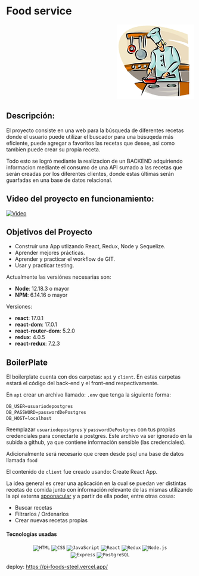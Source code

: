 # Food service

<p align="right">
  <img height="200" src="./cooking.png" />
</p>

## Descripción:

El proyecto consiste en una web para la búsqueda de diferentes recetas donde el usuario puede utilizar el buscador para una búsuqeda más eficiente, puede agregar a favoritos las recetas que desee, asi como tambíen puede crear su propia receta.

Todo esto se logró mediante la realizacion de un BACKEND adquiriendo informacion mediante el consumo de una API sumado a las recetas que serán creadas por los diferentes clientes, donde estas últimas serán guarfadas en una base de datos relacional.

## Video del proyecto en funcionamiento:


[![Video](https://img.youtube.com/vi/b7-VvbJBKM8/0.jpg)](https://www.youtube.com/watch?v=b7-VvbJBKM8)



## Objetivos del Proyecto

- Construir una App utlizando React, Redux, Node y Sequelize.
- Aprender mejores prácticas.
- Aprender y practicar el workflow de GIT.
- Usar y practicar testing.


Actualmente las versiónes necesarias son:

- __Node__: 12.18.3 o mayor
- __NPM__: 6.14.16 o mayor

Versiones:

- __react__: 17.0.1
- __react-dom__: 17.0.1
- __react-router-dom__: 5.2.0
- __redux__: 4.0.5
- __react-redux__: 7.2.3


## BoilerPlate

El boilerplate cuenta con dos carpetas: `api` y `client`. En estas carpetas estará el código del back-end y el front-end respectivamente.



En `api` crear un archivo llamado: `.env` que tenga la siguiente forma:

```env
DB_USER=usuariodepostgres
DB_PASSWORD=passwordDePostgres
DB_HOST=localhost
```

Reemplazar `usuariodepostgres` y `passwordDePostgres` con tus propias credenciales para conectarte a postgres. Este archivo va ser ignorado en la subida a github, ya que contiene información sensible (las credenciales).

Adicionalmente será necesario que creen desde psql una base de datos llamada `food`

El contenido de `client` fue creado usando: Create React App.

La idea general es crear una aplicación en la cual se puedan ver distintas recetas de comida junto con información relevante de las mismas utilizando la api externa [spoonacular](https://spoonacular.com/food-api) y a partir de ella poder, entre otras cosas:

- Buscar recetas
- Filtrarlos / Ordenarlos
- Crear nuevas recetas propias

#### Tecnologías usadas



<div align="center">
	<code><img height="50" src="https://user-images.githubusercontent.com/25181517/192158954-f88b5814-d510-4564-b285-dff7d6400dad.png" alt="HTML" title="HTML"/></code>
	<code><img height="50" src="https://user-images.githubusercontent.com/25181517/183898674-75a4a1b1-f960-4ea9-abcb-637170a00a75.png" alt="CSS" title="CSS"/></code>
	<code><img height="50" src="https://user-images.githubusercontent.com/25181517/117447155-6a868a00-af3d-11eb-9cfe-245df15c9f3f.png" alt="JavaScript" title="JavaScript"/></code>
	<code><img height="50" src="https://user-images.githubusercontent.com/25181517/183897015-94a058a6-b86e-4e42-a37f-bf92061753e5.png" alt="React" title="React"/></code>
	<code><img height="50" src="https://user-images.githubusercontent.com/25181517/187896150-cc1dcb12-d490-445c-8e4d-1275cd2388d6.png" alt="Redux" title="Redux"/></code>
	<code><img height="50" src="https://user-images.githubusercontent.com/25181517/183568594-85e280a7-0d7e-4d1a-9028-c8c2209e073c.png" alt="Node.js" title="Node.js"/></code>
	</div>
	<div align="center" marginTop: "25%" >
	<code><img height="50" src="https://user-images.githubusercontent.com/25181517/183859966-a3462d8d-1bc7-4880-b353-e2cbed900ed6.png" alt="Express" title="Express"/></code>
	<code><img height="50" src="https://user-images.githubusercontent.com/25181517/117208740-bfb78400-adf5-11eb-97bb-09072b6bedfc.png" alt="PostgreSQL" title="PostgreSQL"/></code>

</div>



deploy:
https://pi-foods-steel.vercel.app/
